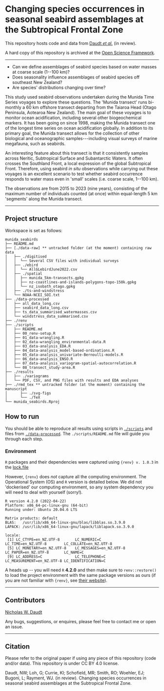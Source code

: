 # Changing species occurrences in seasonal seabird assemblages at the Subtropical Frontal Zone

This repository hosts code and data from [Daudt *et al.*](https://github.com/nwdaudt/munida_seabirds/tree/main?tab=readme-ov-file#citation) (in review).

A hard copy of this repository is archived at the [Open Science Framework](https://osf.io/64vfm/).

***
- Can we define assemblages of seabird species based on water masses at coarse scale (1--100 km)?
- Does seasonality influence assemblages of seabird species off southeast New Zealand?
- Are species' distributions changing over time?

This study used seabird observations undertaken during the Munida Time Series voyages to explore these questions. The 'Munida transect' runs bi-monthly a 60 km offshore transect departing from the Taiaroa Head (Otago Peninsula, Aotearoa New Zealand). The main goal of these voyages is to monitor ocean acidification, including several other biogeochemical markers. It has been going on since 1998, making the Munida transect one of the longest time series on ocean acidification globally. In addition to its primary goal, the Munida transect allows for the collection of other biological and oceanographic samples---including visual surveys of marine megafauna, such as seabirds.

An interesting feature about this transect is that it consistently samples across Neritic, Subtropical Surface and Subantarctic Waters. It often crosses the Southland Front, a local expression of the global Subtropical Front. Therefore, using seabird *in situ* observations while carrying out these voyages is an excellent scenario to test whether seabird occurrence responds to water mass even in 'small' scales (i.e. coarse scale, 1--100 km).

The observations are from 2015 to 2023 (nine years), consisting of the maximum number of individuals counted (at once) within equal-length 5 km 'segments' along the Munida transect.

***

## Project structure

Workspace is set as follows:

```shell
munida_seabirds
├── README.md
├── [./data-raw] ** untracked folder (at the moment) containing raw data
│   ├── ./digitised
│   │  └── Several CSV files with individual surveys
│   ├── ./ebird
│   │  └── AllGLebirdJune2022.csv
│   ├── ./spatial
│   │  ├── munida_5km-transects.gpkg
│   │  ├── nz-coastlines-and-islands-polygons-topo-150k.gpkg
│   │  └── nz_isobath_otago.gpkg
│   ├── ./ts-and-windstress
│   └── NOAA-NCEI_SOI.txt
├── ./data-processed
│   ├── all_data_long.csv
│   ├── seabird_data_long.csv
│   ├── ts_data_summarised_watermasses.csv
│   └── windstress_data_summarised.csv
├── ./renv
├── ./scripts
│   ├── README.md
│   ├── 00_renv-setup.R
│   ├── 01_data-wrangling.R
│   ├── 02_data-wrangling_environmental-data.R
│   ├── 03_data-analysis_EDA.R
│   ├── 04_data-analysis_model-based-ordinations.R
│   ├── 05_data-analysis_univariate-Bernoulli-models.R
│   ├── 06_data-analysis_ENSO.R
│   ├── 07_data-analysis_variogram-spatial-autocorrelation.R
│   └── 08_transect_study-area.R
├── ./results
│   ├── ./variograms
│   └── PDF, CSV, and PNG files with results and EDA analyses
├── ./rmd_tex ** untracked folder (at the moment) containing the manuscript
│      ├── ./svg-figs
│      └── ./TeX
└── munida_seabirds.Rproj
```

## How to run

You should be able to reproduce all results using scripts in [`./scripts`](https://github.com/nwdaudt/munida_seabirds/tree/main/scripts) and files from [`./data-processed`](https://github.com/nwdaudt/munida_seabirds/tree/main/data-processed). The `./scripts/README.md` file will guide you through each step.

### Environment

`R` packages and their dependencies were captured using `{renv} v. 1.0.3` in the [lock.file](https://github.com/nwdaudt/munida_seabirds/blob/main/renv.lock)

However, `{renv}` does *not* capture all the computing environment. The Operational System (OS) and `R` version is detailed below. We did not 'dockerised' our computing environment, so any system dependency you will need to deal with yourself (sorry!).

```shell
R version 4.2.0 (2022-04-22)
Platform: x86_64-pc-linux-gnu (64-bit)
Running under: Ubuntu 20.04.6 LTS

Matrix products: default
BLAS:   /usr/lib/x86_64-linux-gnu/blas/libblas.so.3.9.0
LAPACK: /usr/lib/x86_64-linux-gnu/lapack/liblapack.so.3.9.0

locale:
 [1] LC_CTYPE=en_NZ.UTF-8       LC_NUMERIC=C               LC_TIME=en_NZ.UTF-8        LC_COLLATE=en_NZ.UTF-8
 [5] LC_MONETARY=en_NZ.UTF-8    LC_MESSAGES=en_NZ.UTF-8    LC_PAPER=en_NZ.UTF-8       LC_NAME=C             
 [9] LC_ADDRESS=C               LC_TELEPHONE=C             LC_MEASUREMENT=en_NZ.UTF-8 LC_IDENTIFICATION=C 
```

A heads up -- you will need `R` **4.2.0** and then make sure to `renv::restore()` to load the project environment with the same package versions as ours (if you are not familiar with `{renv}`, see [their website](https://rstudio.github.io/renv/articles/renv.html)). 

***
## Contributors

[Nicholas W. Daudt](https://github.com/nwdaudt)

Any bugs, suggestions, or enquires, please feel free to contact me or open an issue.

***
## Citation

Please refer to the original paper if using any piece of this repository (code and/or data). This repository is under CC BY 4.0 license.

Daudt, NW; Loh, G; Currie, KI; Schofield, MR; Smith, RO; Woehler, EJ; Bugoni, L; Rayment, WJ. (in review). Changing species occurrences in seasonal seabird assemblages at the Subtropical Frontal Zone.
